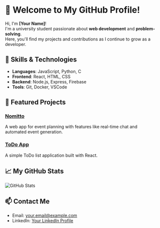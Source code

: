 # 👋 Welcome to My GitHub Profile!

Hi, I'm **[Your Name]**!  
I'm a university student passionate about **web development** and **problem-solving**.  
Here, you'll find my projects and contributions as I continue to grow as a developer.

## 🔧 Skills & Technologies
- **Languages**: JavaScript, Python, C
- **Frontend**: React, HTML, CSS
- **Backend**: Node.js, Express, Firebase
- **Tools**: Git, Docker, VSCode

## 🌟 Featured Projects
### [Nomitto](https://github.com/username/nomitto)
A web app for event planning with features like real-time chat and automated event generation.

### [ToDo App](https://github.com/username/todo-app)
A simple ToDo list application built with React.

## 📈 My GitHub Stats
![GitHub Stats](https://github-readme-stats.vercel.app/api?username=your-username&show_icons=true&theme=radical)

## 📫 Contact Me
- Email: [your.email@example.com](mailto:your.email@example.com)
- LinkedIn: [Your LinkedIn Profile](https://linkedin.com/in/your-profile)
